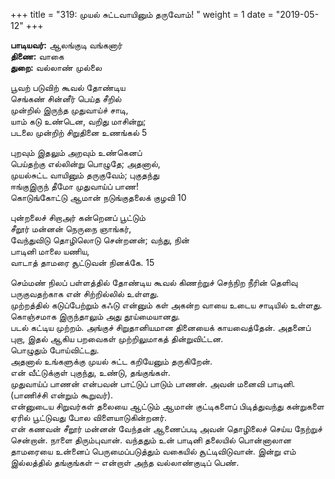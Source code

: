 ﻿+++
title = "319: முயல் சுட்டவாயினும் தருவோம்!  "
weight = 1
date = "2019-05-12"
+++

**பாடியவர்:** ஆலங்குடி வங்கனார்  
**திணை:** வாகை  
**துறை:** வல்லாண் முல்லை  
  
பூவற் படுவிற் கூவல் தோண்டிய  
செங்கண் சின்னீர் பெய்த சீறில்  
முன்றில் இருந்த முதுவாய்ச் சாடி,  
யாம் கடு உண்டென, வறிது மாசின்று;  
படலை முன்றிற் சிறுதினை உணங்கல் 5  
  
புறவும் இதலும் அறவும் உண்கெனப்  
பெய்தற்கு எல்லின்று பொழுதே; அதனால்,  
முயல்சுட்ட வாயினும் தருகுவேம்; புகுதந்து  
ஈங்குஇருந் தீமோ முதுவாய்ப் பாண!  
கொடுங்கோட்டு ஆமான் நடுங்குதலைக் குழவி 10  
  
புன்றலைச் சிறாஅர் கன்றெனப் பூட்டும்  
சீறூர் மன்னன் நெருநை ஞாங்கர்,  
வேந்துவிடு தொழிலொடு சென்றனன்; வந்து, நின்  
பாடினி மாலை யணிய,  
வாடாத் தாமரை சூட்டுவன் நினக்கே. 15  
  
செம்மண் நிலப் பள்ளத்தில் தோண்டிய கூவல் கிணற்றுச் செந்நிற நீரின் தெளிவு பருகுவதற்காக என் சிற்றில்லில் உள்ளது.  
முற்றத்தில் கடுப்பேற்றும் கஃடு என்னும் கள் அகன்ற வாயை உடைய சாடியில் உள்ளது.  
கொஞ்சமாக இருந்தாலும் அது தூய்மையானது.  
படல் கட்டிய முற்றம். அங்குச் சிறுதானியமான தினையைக் காயவைத்தேன். அதனைப் புறா, இதல் ஆகிய பறவைகள் முற்றிலுமாகத் தின்றுவிட்டன.  
பொழுதும் போய்விட்டது.  
அதனால் உங்களுக்கு முயல் சுட்ட கறியேனும் தருகிறேன்.  
என் வீட்டுக்குள் புகுந்து, உண்டு, தங்குங்கள்.  
முதுவாய்ப் பாணன் என்பவன் பாட்டுப் பாடும் பாணன். அவன் மனைவி பாடினி. (பாணிச்சி என்றும் கூறுவர்).  
என்னுடைய சிறுவர்கள் தலையை ஆட்டும் ஆமான் குட்டிகளைப் பிடித்துவந்து கன்றுகளை ஏரில் பூட்டுவது போல விளையாடுகின்றனர்.  
என் கணவன் சீறூர் மன்னன் வேந்தன் ஆணைப்படி அவன் தொழிலைச் செய்ய நேற்றுச் சென்றான். நாளை திரும்புவான். வந்ததும் உன் பாடினி தலையில் பொன்னாலான தாமரையை உன்னைப் பெருமைப்படுத்தும் வகையில் சூட்டிவிடுவான். இன்று எம் இல்லத்தில் தங்குங்கள் – என்றாள் அந்த வல்லாண்குடிப் பெண்.  
